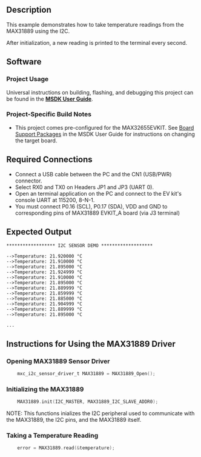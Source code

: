 ## Description

This example demonstrates how to take temperature readings from the MAX31889 using the I2C.

After initialization, a new reading is printed to the terminal every second.


## Software

### Project Usage

Universal instructions on building, flashing, and debugging this project can be found in the **[MSDK User Guide](https://analog-devices-msdk.github.io/msdk/USERGUIDE/)**.

### Project-Specific Build Notes

* This project comes pre-configured for the MAX32655EVKIT.  See [Board Support Packages](https://analog-devices-msdk.github.io/msdk/USERGUIDE/#board-support-packages) in the MSDK User Guide for instructions on changing the target board.

## Required Connections

-   Connect a USB cable between the PC and the CN1 (USB/PWR) connector.
-   Select RX0 and TX0 on Headers JP1 and JP3 (UART 0).
-   Open an terminal application on the PC and connect to the EV kit's console UART at 115200, 8-N-1.
-   You must connect P0.16 (SCL), P0.17 (SDA), VDD and GND to corresponding pins of MAX31889 EVKIT_A board (via J3 terminal)

## Expected Output

```
****************** I2C SENSOR DEMO *******************

-->Temperature: 21.920000 °C
-->Temperature: 21.910000 °C
-->Temperature: 21.895000 °C
-->Temperature: 21.924999 °C
-->Temperature: 21.910000 °C
-->Temperature: 21.895000 °C
-->Temperature: 21.889999 °C
-->Temperature: 21.859999 °C
-->Temperature: 21.885000 °C
-->Temperature: 21.904999 °C
-->Temperature: 21.889999 °C
-->Temperature: 21.895000 °C

...
```

## Instructions for Using the MAX31889 Driver

### Opening MAX31889 Sensor Driver
```c
	mxc_i2c_sensor_driver_t MAX31889 = MAX31889_Open();
```



### Initializing the MAX31889
```c
	MAX31889.init(I2C_MASTER, MAX31889_I2C_SLAVE_ADDR0);
```
NOTE: This functions inializes the I2C peripheral used to communicate with the MAX31889, the I2C pins, and the MAX31889 itself.



### Taking a Temperature Reading
```c
	error = MAX31889.read(&temperature);
```


